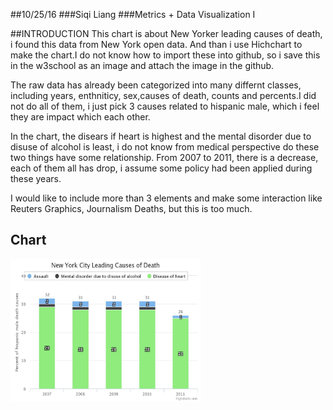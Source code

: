 ##10/25/16
###Siqi Liang
###Metrics + Data Visualization I

##INTRODUCTION
This chart is about New Yorker leading causes of death, i found this data from New York open data. And than i use Hichchart  to make the chart.I do not know how to import these into github, so i save this in the w3school as an image and attach the image in the github.

The raw data has already been categorized into many differnt classes, including years, enthniticy, sex,causes of death, counts and percents.I did not do all of them, i just pick 3 causes related to hispanic male, which i feel they are impact which each other. 

In the chart, the disears if heart is highest and the mental disorder due to disuse of alcohol is least, i do not know from medical perspective do these two things have some relationship. From 2007 to 2011, there is a decrease, each of them all has drop, i assume some policy had been applied during these years. 

I would like to include more than 3 elements and make some interaction like  Reuters Graphics, Journalism Deaths, but this is too much. 


<h2>Chart</h2>
<img src="chart.jpeg" alt="Mountain View" style="width:304px;height:228px;">
